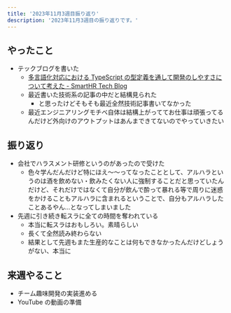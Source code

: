 ```yaml
---
title: '2023年11月3週目振り返り'
description: '2023年11月3週目の振り返りです。'
---
```


## やったこと

- テックブログを書いた
  -  [多言語化対応における TypeScript の型定義を通して開発のしやすさについて考えた - SmartHR Tech Blog](https://tech.smarthr.jp/entry/2023/11/14/145748)
  - 最近書いた技術系の記事の中だと結構見られた
    - と思ったけどそもそも最近全然技術記事書いてなかった
  - 最近エンジニアリングモチベ自体は結構上がっててお仕事は頑張ってるんだけど外向けのアウトプットはあんまできてないのでやっていきたい

## 振り返り

- 会社でハラスメント研修というのがあったので受けた
  - 色々学んだんだけど特にほえ〜〜ってなったこととして、アルハラというのは酒を飲めない・飲みたくない人に強制することだと思っていたんだけど、それだけではなくて自分が飲んで酔って暴れる等で周りに迷惑をかけることもアルハラに含まれるということで、自分もアルハラしたことあるやん…となってしまいました
- 先週に引き続き転スラに全ての時間を奪われている
  - 本当に転スラはおもしろい。素晴らしい
  - 長くて全然読み終わらない
  - 結果として先週もまた生産的なことは何もできなかったんだけどしょうがない、本当に

## 来週やること

- チーム趣味開発の実装進める
- YouTube の動画の準備
